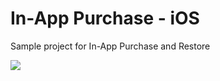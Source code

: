 # In-App Purchase - iOS
Sample project for In-App Purchase and Restore

![](https://github.com/anasamanp/In-App-Purchase---iOS/blob/master/PurchaseVideo.gif)
